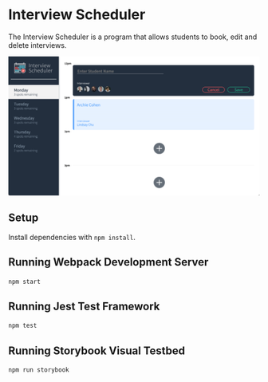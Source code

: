 # Interview Scheduler

The Interview Scheduler is a program that allows students to book, edit and delete interviews.

!["Screenshot of Desktop"](https://raw.githubusercontent.com/michaelwangcode/scheduler/master/docs/Screenshot1.png)


## Setup

Install dependencies with `npm install`.

## Running Webpack Development Server

```sh
npm start
```

## Running Jest Test Framework

```sh
npm test
```

## Running Storybook Visual Testbed

```sh
npm run storybook
```
